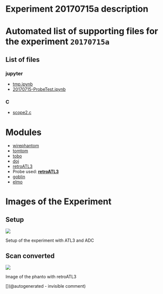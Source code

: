 # Experiment 20170715a description





# Automated list of supporting files for the __experiment `20170715a`__

## List of files

### jupyter

* [tmp.ipynb](/tmp.ipynb)
* [20170715-ProbeTest.ipynb](/elmo/data/20170715-ProbeTest.ipynb)


### C

* [scope2.c](/elmo/data/arduiprobe/scope2.c)





# Modules

* [wirephantom](/wirephantom/)
* [tomtom](/retired/tomtom/)
* [tobo](/retired/tobo/)
* [doj](/doj/)
* [retroATL3](/retroATL3/)
* Probe used: __[retroATL3](/include/probes/auto/retroATL3.md)__
* [goblin](/goblin/)
* [elmo](/elmo/)




# Images of the Experiment

## Setup

![](/elmo/images/20170717_210209.jpg)

Setup of the experiment with ATL3 and ADC

## Scan converted

![](/elmo/data/Imgs/probeX.png)

Image of the phanto with retroATL3










[](@autogenerated - invisible comment)
